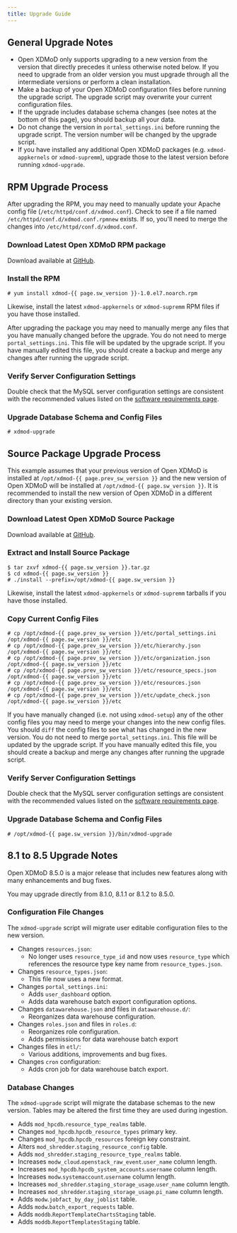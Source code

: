 ```yaml
---
title: Upgrade Guide
---
```


General Upgrade Notes
---------------------

- Open XDMoD only supports upgrading to a new version from the version that
  directly precedes it unless otherwise noted below.  If you need to upgrade
  from an older version you must upgrade through all the intermediate versions
  or perform a clean installation.
- Make a backup of your Open XDMoD configuration files before running
  the upgrade script.  The upgrade script may overwrite your current
  configuration files.
- If the upgrade includes database schema changes (see notes at the
  bottom of this page), you should backup all your data.
- Do not change the version in `portal_settings.ini` before running the
  upgrade script.  The version number will be changed by the upgrade
  script.
- If you have installed any additional Open XDMoD packages (e.g.
  `xdmod-appkernels` or `xdmod-supremm`), upgrade those to the latest
  version before running `xdmod-upgrade`.

RPM Upgrade Process
-------------------

After upgrading the RPM, you may need to manually update your Apache
config file (`/etc/httpd/conf.d/xdmod.conf`).  Check to see if a file
named `/etc/httpd/conf.d/xdmod.conf.rpmnew` exists.  If so, you'll need
to merge the changes into `/etc/httpd/conf.d/xdmod.conf`.

### Download Latest Open XDMoD RPM package

Download available at [GitHub][github-latest-release].

### Install the RPM

    # yum install xdmod-{{ page.sw_version }}-1.0.el7.noarch.rpm

Likewise, install the latest `xdmod-appkernels` or `xdmod-supremm` RPM
files if you have those installed.

After upgrading the package you may need to manually merge any files
that you have manually changed before the upgrade.  You do not need to
merge `portal_settings.ini`.  This file will be updated by the upgrade
script.  If you have manually edited this file, you should create a
backup and merge any changes after running the upgrade script.

### Verify Server Configuration Settings

Double check that the MySQL server configuration settings are consistent with
the recommended values listed on the [software requirements page][mysql-config].

### Upgrade Database Schema and Config Files

    # xdmod-upgrade

Source Package Upgrade Process
------------------------------

This example assumes that your previous version of Open XDMoD is installed at
`/opt/xdmod-{{ page.prev_sw_version }}` and the new version of Open XDMoD will be installed at
`/opt/xdmod-{{ page.sw_version }}`.  It is recommended to install the new version of Open XDMoD
in a different directory than your existing version.

### Download Latest Open XDMoD Source Package

Download available at [GitHub][github-latest-release].

### Extract and Install Source Package

    $ tar zxvf xdmod-{{ page.sw_version }}.tar.gz
    $ cd xdmod-{{ page.sw_version }}
    # ./install --prefix=/opt/xdmod-{{ page.sw_version }}

Likewise, install the latest `xdmod-appkernels` or `xdmod-supremm`
tarballs if you have those installed.

### Copy Current Config Files

    # cp /opt/xdmod-{{ page.prev_sw_version }}/etc/portal_settings.ini /opt/xdmod-{{ page.sw_version }}/etc
    # cp /opt/xdmod-{{ page.prev_sw_version }}/etc/hierarchy.json      /opt/xdmod-{{ page.sw_version }}/etc
    # cp /opt/xdmod-{{ page.prev_sw_version }}/etc/organization.json   /opt/xdmod-{{ page.sw_version }}/etc
    # cp /opt/xdmod-{{ page.prev_sw_version }}/etc/resource_specs.json /opt/xdmod-{{ page.sw_version }}/etc
    # cp /opt/xdmod-{{ page.prev_sw_version }}/etc/resources.json      /opt/xdmod-{{ page.sw_version }}/etc
    # cp /opt/xdmod-{{ page.prev_sw_version }}/etc/update_check.json   /opt/xdmod-{{ page.sw_version }}/etc

If you have manually changed (i.e. not using `xdmod-setup`) any of the
other config files you may need to merge your changes into the new
config files.  You should `diff` the config files to see what has
changed in the new version.  You do not need to merge
`portal_settings.ini`.  This file will be updated by the upgrade script.
If you have manually edited this file, you should create a backup and
merge any changes after running the upgrade script.

### Verify Server Configuration Settings

Double check that the MySQL server configuration settings are consistent with
the recommended values listed on the [software requirements page][mysql-config].

### Upgrade Database Schema and Config Files

    # /opt/xdmod-{{ page.sw_version }}/bin/xdmod-upgrade

8.1 to 8.5 Upgrade Notes
------------------------

Open XDMoD 8.5.0 is a major release that includes new features along with many
enhancements and bug fixes.

You may upgrade directly from 8.1.0, 8.1.1 or 8.1.2 to 8.5.0.

### Configuration File Changes

The `xdmod-upgrade` script will migrate user editable configuration files to
the new version.

- Changes `resources.json`:
    - No longer uses `resource_type_id` and now uses `resource_type` which
      references the resource type key name from `resource_types.json`.
- Changes `resource_types.json`:
    - This file now uses a new format.
- Changes `portal_settings.ini`:
    - Adds `user_dashboard` option.
    - Adds data warehouse batch export configuration options.
- Changes `datawarehouse.json` and files in `datawarehouse.d/`:
    - Reorganizes data warehouse configuration.
- Changes `roles.json` and files in `roles.d`:
    - Reorganizes role configuration.
    - Adds permissions for data warehouse batch export
- Changes files in `etl/`:
    - Various additions, improvements and bug fixes.
- Changes `cron` configuration:
    - Adds cron job for data warehouse batch export.

### Database Changes

The `xdmod-upgrade` script will migrate the database schemas to the new
version.  Tables may be altered the first time they are used during ingestion.

- Adds `mod_hpcdb`.`resource_type_realms` table.
- Changes `mod_hpcdb`.`hpcdb_resource_types` primary key.
- Changes `mod_hpcdb`.`hpcdb_resources` foreign key constraint.
- Alters `mod_shredder`.`staging_resource_config` table.
- Adds `mod_shredder`.`staging_resource_type_realms` table.
- Increases `modw_cloud`.`openstack_raw_event`.`user_name` column length.
- Increases `mod_hpcdb`.`hpcdb_system_accounts`.`username` column length.
- Increases `modw`.`systemaccount`.`username` column length.
- Increases `mod_shredder`.`staging_storage_usage`.`user_name` column length.
- Increases `mod_shredder`.`staging_storage_usage`.`pi_name` column length.
- Adds `modw`.`jobfact_by_day_joblist` table.
- Adds `modw`.`batch_export_requests` table.
- Adds `moddb`.`ReportTemplateChartsStaging` table.
- Adds `moddb`.`ReportTemplatesStaging` table.

[github-latest-release]: https://github.com/ubccr/xdmod/releases/latest
[mysql-config]: software-requirements.md#mysql
